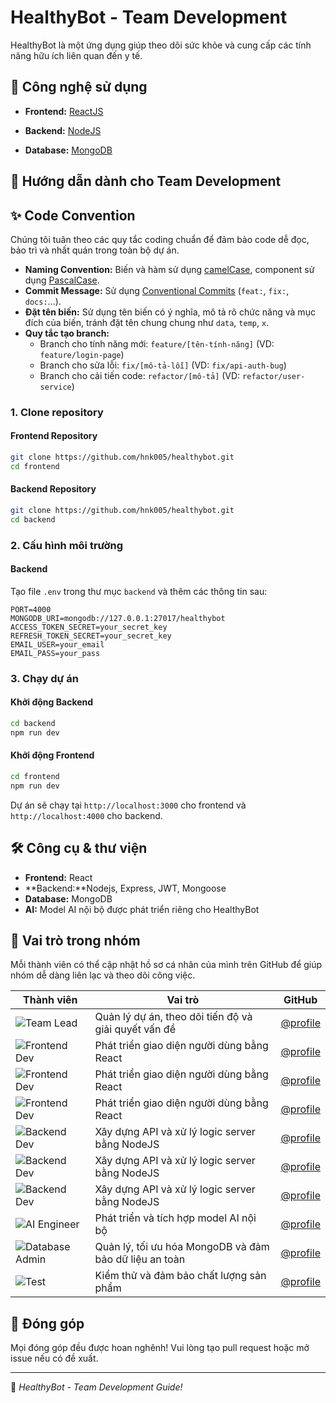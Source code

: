 # HealthyBot - Team Development

HealthyBot là một ứng dụng giúp theo dõi sức khỏe và cung cấp các tính năng hữu ích liên quan đến y tế.

## 🚀 Công nghệ sử dụng

- **Frontend:** [ReactJS](https://react.dev/)

- **Backend:** [NodeJS](https://nodejs.org/)

- **Database:** [MongoDB](https://www.mongodb.com/)

## 📌 Hướng dẫn dành cho Team Development

## ✨ Code Convention

Chúng tôi tuân theo các quy tắc coding chuẩn để đảm bảo code dễ đọc, bảo trì và nhất quán trong toàn bộ dự án.

- **Naming Convention:** Biến và hàm sử dụng [camelCase](https://en.wikipedia.org/wiki/Camel_case), component sử dụng [PascalCase](https://en.wikipedia.org/wiki/Pascal_case).
- **Commit Message:** Sử dụng [Conventional Commits](https://www.conventionalcommits.org/) (`feat:`, `fix:`, `docs:`...).
- **Đặt tên biến:** Sử dụng tên biến có ý nghĩa, mô tả rõ chức năng và mục đích của biến, tránh đặt tên chung chung như `data`, `temp`, `x`.
- **Quy tắc tạo branch:**
  - Branch cho tính năng mới: `feature/[tên-tính-năng]` (VD: `feature/login-page`)
  - Branch cho sửa lỗi: `fix/[mô-tả-lỗi]` (VD: `fix/api-auth-bug`)
  - Branch cho cải tiến code: `refactor/[mô-tả]` (VD: `refactor/user-service`)

### 1. Clone repository

#### **Frontend Repository**

```sh
git clone https://github.com/hnk005/healthybot.git
cd frontend
```

#### **Backend Repository**

```sh
git clone https://github.com/hnk005/healthybot.git
cd backend
```

### 2. Cấu hình môi trường

#### **Backend**

Tạo file `.env` trong thư mục `backend` và thêm các thông tin sau:

```
PORT=4000
MONGODB_URI=mongodb://127.0.0.1:27017/healthybot
ACCESS_TOKEN_SECRET=your_secret_key
REFRESH_TOKEN_SECRET=your_secret_key
EMAIL_USER=your_email
EMAIL_PASS=your_pass
```

### 3. Chạy dự án

#### **Khởi động Backend**

```sh
cd backend
npm run dev
```

#### **Khởi động Frontend**

```sh
cd frontend
npm run dev
```

Dự án sẽ chạy tại `http://localhost:3000` cho frontend và `http://localhost:4000` cho backend.

## 🛠 Công cụ & thư viện

- **Frontend:** React
- **Backend:**Nodejs, Express, JWT, Mongoose
- **Database:** MongoDB
- **AI:** Model AI nội bộ được phát triển riêng cho HealthyBot

## 👥 Vai trò trong nhóm

Mỗi thành viên có thể cập nhật hồ sơ cá nhân của mình trên GitHub để giúp nhóm dễ dàng liên lạc và theo dõi công việc.

| Thành viên                                                  | Vai trò                                                | GitHub                                             |
| ----------------------------------------------------------- | ------------------------------------------------------ | -------------------------------------------------- |
| ![Team Lead](https://github.com/hnk005.png?size=100)        | Quản lý dự án, theo dõi tiến độ và giải quyết vấn đề   | [@profile](https://github.com/hnk005)              |
| ![Frontend Dev](https://github.com/TheL1234.png?size=100)   | Phát triển giao diện người dùng bằng React             | [@profile](https://github.com/TheL1234)            |
| ![Frontend Dev](https://github.com/TheTai132.png?size=100)  | Phát triển giao diện người dùng bằng React             | [@profile](https://github.com/TheTai132)           |
| ![Frontend Dev](https://github.com/ntnghiazz.png?size=100)  | Phát triển giao diện người dùng bằng React             | [@profile](https://github.com/ntnghiazz)           |
| ![Backend Dev](https://github.com/hnk005.png?size=100)      | Xây dựng API và xử lý logic server bằng NodeJS         | [@profile](https://github.com/hnk005)              |
| ![Backend Dev](https://github.com/LetIvanCook.png?size=100) | Xây dựng API và xử lý logic server bằng NodeJS         | [@profile](https://github.com/LetIvanCook)         |
| ![Backend Dev](https://github.com/Huyn005.png?size=100)     | Xây dựng API và xử lý logic server bằng NodeJS         | [@profile](https://github.com/Huyn005)             |
| ![AI Engineer](https://github.com/hnk005.png?size=100)      | Phát triển và tích hợp model AI nội bộ                 | [@profile](https://github.com/ai-engineer-profile) |
| ![Database Admin](https://github.com/hnk005.png?size=100)   | Quản lý, tối ưu hóa MongoDB và đảm bảo dữ liệu an toàn | [@profile](https://github.com/hnk005)              |
| ![Test](https://github.com/hphuc116275.png?size=100)        | Kiểm thử và đảm bảo chất lượng sản phẩm                | [@profile](https://github.com/hphuc116275)         |

## 📝 Đóng góp

Mọi đóng góp đều được hoan nghênh! Vui lòng tạo pull request hoặc mở issue nếu có đề xuất.

---

🎯 _HealthyBot - Team Development Guide!_
